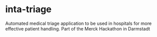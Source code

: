 # inta-triage
Automated medical triage application to be used in hospitals for more effective patient handling. Part of the Merck Hackathon in Darmstadt 
